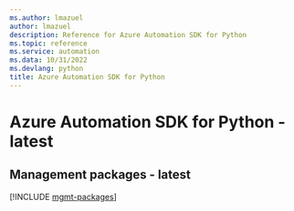 ```yaml
---
ms.author: lmazuel
author: lmazuel
description: Reference for Azure Automation SDK for Python
ms.topic: reference
ms.service: automation
ms.data: 10/31/2022
ms.devlang: python
title: Azure Automation SDK for Python
---
```

# Azure Automation SDK for Python - latest

## Management packages - latest
[!INCLUDE [mgmt-packages](automation-mgmt-index.md)]